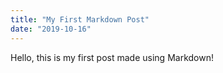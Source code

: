 ```yaml
---
title: "My First Markdown Post"
date: "2019-10-16"
---
```

Hello, this is my first post made using Markdown!